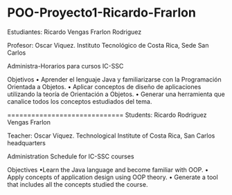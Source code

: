 POO-Proyecto1-Ricardo-Frarlon
=============================
Estudiantes: Ricardo Vengas
             Frarlon Rodriguez
             
Profesor: Oscar Viquez.
Instituto Tecnológico de Costa Rica, Sede San Carlos

Administra-Horarios para cursos IC-SSC

Objetivos
•	Aprender el lenguaje Java y familiarizarse con la Programación Orientada a Objetos.
•	Aplicar conceptos de diseño de aplicaciones utilizando la teoría de Orientación a Objetos.
•	Generar una herramienta que canalice todos los conceptos estudiados del tema.

=============================
Students: Ricardo Rodriguez Vengas Frarlon

Teacher: Oscar Víquez. Technological Institute of Costa Rica, San Carlos headquarters

Administration Schedule for IC-SSC courses

Objectives 
•Learn the Java language and become familiar with OOP. 
• Apply concepts of application design using OOP theory.
• Generate a tool that includes all the concepts studied the course.
